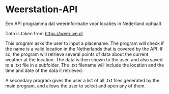# Weerstation-API
Een API programma dat weerinformatie voor locaties in Nederland ophaalt

Data is taken from https://weerlive.nl

This program asks the user to input a placename. 
The program will check if the name is a valid location in the Netherlands that is covered by the API.
If so, the program will retrieve several points of data about the current weather at the location. 
The data is then shown to the user, and also saved to a .txt file in a subfolder. The .txt filename will include the location and the time and date of the data it retrieved.

A secondary program gives the user a list of all .txt files generated by the main program, and allows the user to select and open any of them.
